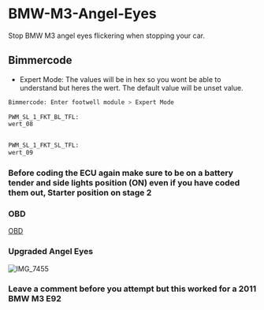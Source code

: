 # BMW-M3-Angel-Eyes
Stop BMW M3 angel eyes flickering when stopping your car. 


## Bimmercode 
- Expert Mode: The values will be in hex so you wont be able to understand but heres the wert. The default value will be unset value.

```bash
Bimmercode: Enter footwell module > Expert Mode
 
PWM_SL_1_FKT_BL_TFL:
wert_08


PWM_SL_1_FKT_SL_TFL:
wert_09
```

### Before coding the ECU again make sure to be on a battery tender and side lights position (ON) even if you have coded them out, Starter position on stage 2 


### OBD 
[OBD](https://www.obdlink.com/products/obdlink-mxp/?ref=bimmercode)

### Upgraded Angel Eyes 
![IMG_7455](https://github.com/Ounceleopard/BMW-M3-Angel-Eyes/assets/40043757/55955591-0bd1-4b74-939e-588d03ffc3fe)

### Leave a comment before you attempt but this worked for a 2011 BMW M3 E92
